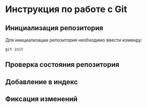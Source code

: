# **Инструкция по работе с Git**

## Инициализация репозитория

Для инициализации репозитория необходимо ввести коменду:

    git init

## Проверка состояния репозитория

## Добавление в индекс

## Фиксация изменений